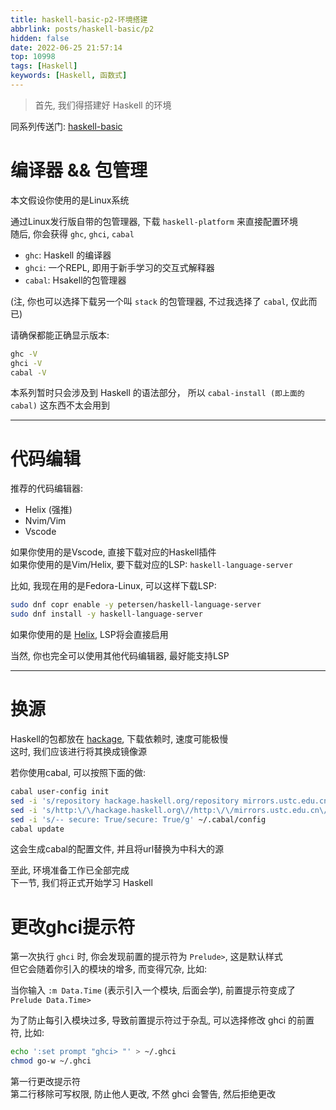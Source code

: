 ```yaml
---
title: haskell-basic-p2-环境搭建
abbrlink: posts/haskell-basic/p2
hidden: false
date: 2022-06-25 21:57:14
top: 10998
tags: [Haskell]
keywords: [Haskell, 函数式]
---
```

> 首先, 我们得搭建好 Haskell 的环境
<!-- more -->

同系列传送门: [haskell-basic](/categories/haskell-basic)

# 编译器 && 包管理
本文假设你使用的是Linux系统  

通过Linux发行版自带的包管理器, 下载 `haskell-platform` 来直接配置环境  
随后, 你会获得 `ghc`, `ghci`, `cabal`  

- `ghc`: Haskell 的编译器  
- `ghci`: 一个REPL, 即用于新手学习的交互式解释器  
- `cabal`: Hsakell的包管理器  

(注, 你也可以选择下载另一个叫 `stack` 的包管理器, 不过我选择了 `cabal`, 仅此而已)  

请确保都能正确显示版本:  

```bash
ghc -V
ghci -V
cabal -V
```

本系列暂时只会涉及到 Haskell 的语法部分， 所以 `cabal-install (即上面的 cabal)` 这东西不太会用到  

 - - -

# 代码编辑

推荐的代码编辑器:
- Helix (强推)
- Nvim/Vim
- Vscode

如果你使用的是Vscode, 直接下载对应的Haskell插件  
如果你使用的是Vim/Helix, 要下载对应的LSP: `haskell-language-server`  

比如, 我现在用的是Fedora-Linux, 可以这样下载LSP:  

```bash
sudo dnf copr enable -y petersen/haskell-language-server
sudo dnf install -y haskell-language-server
```

如果你使用的是 [Helix](https://helix-editor.com/), LSP将会直接启用  

当然, 你也完全可以使用其他代码编辑器, 最好能支持LSP  

- - -

# 换源
Haskell的包都放在 [hackage](https://hackage.haskell.org/), 下载依赖时, 速度可能极慢  
这时, 我们应该进行将其换成镜像源  

若你使用cabal, 可以按照下面的做:

```bash
cabal user-config init
sed -i 's/repository hackage.haskell.org/repository mirrors.ustc.edu.cn/g' ~/.cabal/config
sed -i 's/http:\/\/hackage.haskell.org\//http:\/\/mirrors.ustc.edu.cn\/hackage\//g' ~/.cabal/config
sed -i 's/-- secure: True/secure: True/g' ~/.cabal/config
cabal update
```

这会生成cabal的配置文件, 并且将url替换为中科大的源  

至此, 环境准备工作已全部完成  
下一节, 我们将正式开始学习 Haskell  

# 更改ghci提示符
第一次执行 `ghci` 时, 你会发现前置的提示符为 `Prelude>`, 这是默认样式  
但它会随着你引入的模块的增多, 而变得冗杂, 比如:  

当你输入 `:m Data.Time` (表示引入一个模块, 后面会学), 前置提示符变成了 `Prelude Data.Time>`  

为了防止每引入模块过多, 导致前置提示符过于杂乱, 可以选择修改 ghci 的前置符, 比如:  

```bash
echo ':set prompt "ghci> "' > ~/.ghci
chmod go-w ~/.ghci
```

第一行更改提示符  
第二行移除可写权限, 防止他人更改, 不然 ghci 会警告, 然后拒绝更改  